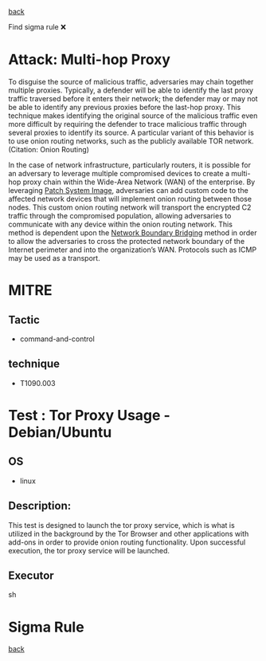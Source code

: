 
[back](../index.md)

Find sigma rule :x: 

# Attack: Multi-hop Proxy 

To disguise the source of malicious traffic, adversaries may chain together multiple proxies. Typically, a defender will be able to identify the last proxy traffic traversed before it enters their network; the defender may or may not be able to identify any previous proxies before the last-hop proxy. This technique makes identifying the original source of the malicious traffic even more difficult by requiring the defender to trace malicious traffic through several proxies to identify its source. A particular variant of this behavior is to use onion routing networks, such as the publicly available TOR network. (Citation: Onion Routing)

In the case of network infrastructure, particularly routers, it is possible for an adversary to leverage multiple compromised devices to create a multi-hop proxy chain within the Wide-Area Network (WAN) of the enterprise.  By leveraging [Patch System Image](https://attack.mitre.org/techniques/T1601/001), adversaries can add custom code to the affected network devices that will implement onion routing between those nodes.  This custom onion routing network will transport the encrypted C2 traffic through the compromised population, allowing adversaries to communicate with any device within the onion routing network.  This method is dependent upon the [Network Boundary Bridging](https://attack.mitre.org/techniques/T1599) method in order to allow the adversaries to cross the protected network boundary of the Internet perimeter and into the organization’s WAN. Protocols such as ICMP may be used as a transport.

# MITRE
## Tactic
  - command-and-control


## technique
  - T1090.003


# Test : Tor Proxy Usage - Debian/Ubuntu
## OS
  - linux


## Description:
This test is designed to launch the tor proxy service, which is what is utilized in the background by the Tor Browser and other applications with add-ons in order to provide onion routing functionality.
Upon successful execution, the tor proxy service will be launched. 


## Executor
sh

# Sigma Rule


[back](../index.md)
